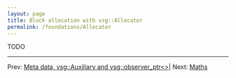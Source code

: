 ```yaml
---
layout: page
title: Block allocation with vsg::Allocator
permalink: /foundations/Allocator
---
```



TODO


---

Prev: [Meta data, vsg::Auxiliary and vsg::observer_ptr<>](Auxiliary_and_observer_ptr.md)| Next: [Maths](Maths.md)

